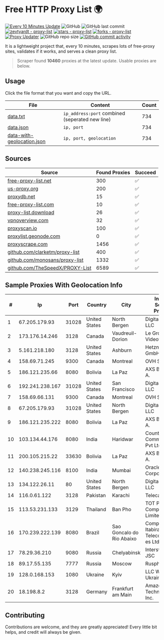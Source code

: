 
# Free HTTP Proxy List 🌍

[![Every 10 Minutes Update](https://github.com/mertguvencli/http-proxy-list/actions/workflows/main.yml/badge.svg?branch=main)](https://github.com/mertguvencli/http-proxy-list/actions/workflows/main.yml)
![GitHub](https://img.shields.io/github/license/mertguvencli/http-proxy-list)
![GitHub last commit](https://img.shields.io/github/last-commit/mertguvencli/http-proxy-list)
[![zevtyardt - proxy-list](https://img.shields.io/static/v1?label=zevtyardt&message=proxy-list&color=blue&logo=github)](https://github.com/zevtyardt/proxy-list "Go to GitHub repo")
[![stars - proxy-list](https://img.shields.io/github/stars/zevtyardt/proxy-list?style=social)](https://github.com/zevtyardt/proxy-list)
[![forks - proxy-list](https://img.shields.io/github/forks/zevtyardt/proxy-list?style=social)](https://github.com/zevtyardt/proxy-list)
[![Proxy Updater](https://github.com/zevtyardt/proxy-list/workflows/Proxy%20Updater/badge.svg)](https://github.com/zevtyardt/proxy-list/actions?query=workflow:"Proxy+Updater")
![GitHub repo size](https://img.shields.io/github/repo-size/zevtyardt/proxy-list)
[![GitHub commit activity](https://img.shields.io/github/commit-activity/m/zevtyardt/proxy-list?logo=commits)](https://github.com/zevtyardt/proxy-list/commits/main)

It is a lightweight project that, every 10 minutes, scrapes lots of free-proxy sites, validates if it works, and serves a clean proxy list.

> Scraper found **10460** proxies at the latest update. Usable proxies are below.

## Usage

Click the file format that you want and copy the URL.

|File|Content|Count|
|----|-------|-----|
|[data.txt](https://raw.githubusercontent.com/mertguvencli/http-proxy-list/main/proxy-list/data.txt)|`ip_address:port` combined (seperated new line)|734|
|[data.json](https://raw.githubusercontent.com/mertguvencli/http-proxy-list/main/proxy-list/data.json)|`ip, port`|734|
|[data-with-geolocation.json](https://raw.githubusercontent.com/mertguvencli/http-proxy-list/main/proxy-list/data-with-geolocation.json)|`ip, port, geolocation`|734|

## Sources

|Source|Found Proxies|Succeed|
|------|-------------|-------|
|[free-proxy-list.net](https://free-proxy-list.net)|300|✅|
|[us-proxy.org](https://www.us-proxy.org)|200|✅|
|[proxydb.net](http://proxydb.net)|15|✅|
|[free-proxy-list.com](https://free-proxy-list.com/?page=&port=&type%5B%5D=http&type%5B%5D=https&up_time=0&search=Search)|10|✅|
|[proxy-list.download](https://www.proxy-list.download/HTTP)|26|✅|
|[vpnoverview.com](https://vpnoverview.com/privacy/anonymous-browsing/free-proxy-servers)|32|✅|
|[proxyscan.io](https://www.proxyscan.io)|100|✅|
|[proxylist.geonode.com](https://proxylist.geonode.com/api/proxy-list?limit=300&page=1&sort_by=lastChecked&sort_type=desc&protocols=http,https)|0|✅|
|[proxyscrape.com](https://api.proxyscrape.com/v2/?request=displayproxies&protocol=http&timeout=10000&country=all&ssl=all&anonymity=all)|1456|✅|
|[github.com/clarketm/proxy-list](https://raw.githubusercontent.com/clarketm/proxy-list/master/proxy-list-raw.txt)|400|✅|
|[github.com/monosans/proxy-list](https://raw.githubusercontent.com/monosans/proxy-list/main/proxies/http.txt)|1332|✅|
|[github.com/TheSpeedX/PROXY-List](https://raw.githubusercontent.com/TheSpeedX/PROXY-List/master/http.txt)|6589|✅|


## Sample Proxies With Geolocation Info

|#|Ip|Port|Country|City|Internet Service Provider|
|-|--|----|-------|----|-------------------------|
|1|67.205.179.93|31028|United States|North Bergen|DigitalOcean, LLC|
|2|173.176.14.246|3128|Canada|Vaudreuil-Dorion|Le Groupe Videotron Ltee|
|3|5.161.218.180|3128|United States|Ashburn|Hetzner Online GmbH|
|4|158.69.71.245|9300|Canada|Montreal|OVH SAS|
|5|186.121.235.66|8080|Bolivia|La Paz|AXS Bolivia S. A.|
|6|192.241.238.167|31028|United States|San Francisco|DigitalOcean, LLC|
|7|158.69.66.131|9300|Canada|Montreal|OVH SAS|
|8|67.205.179.93|31028|United States|North Bergen|DigitalOcean, LLC|
|9|186.121.235.222|8080|Bolivia|La Paz|AXS Bolivia S. A.|
|10|103.134.44.176|8080|India|Haridwar|Countrylink Communiction Pvt Ltd|
|11|200.105.215.22|33630|Bolivia|La Paz|AXS Bolivia S. A.|
|12|140.238.245.116|8100|India|Mumbai|Oracle Corporation|
|13|134.122.26.11|80|United States|North Bergen|DigitalOcean, LLC|
|14|116.0.61.122|3128|Pakistan|Karachi|Telecard|
|15|113.53.231.133|3129|Thailand|Ban Pho|TOT Public Company Limited|
|16|170.239.222.139|8080|Brazil|Sao Goncalo do Rio Abaixo|Companhia Itabirana Telecomunica??es Ltda|
|17|78.29.36.210|9080|Russia|Chelyabinsk|Intersvyaz-2 JSC|
|18|89.17.55.135|7777|Russia|Moscow|Rusphone OOO|
|19|128.0.168.153|1080|Ukraine|Kyiv|LLC Wnet Ukraine|
|20|18.198.8.2|3128|Germany|Frankfurt am Main|Amazon Technologies Inc.|



## Contributing

Contributions are welcome, and they are greatly appreciated! Every
little bit helps, and credit will always be given.

